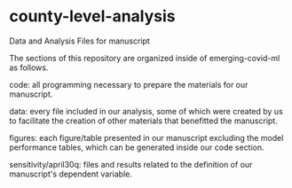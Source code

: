 # county-level-analysis
Data and Analysis Files for manuscript

The sections of this repository are organized inside of emerging-covid-ml as follows.

code: all programming necessary to prepare the materials for our manuscript.

data: every file included in our analysis, some of which were created by us to facilitate the creation of other materials that benefitted the manuscript.

figures: each figure/table presented in our manuscript excluding the model performance tables, which can be generated inside our code section.

sensitivity/april30q: files and results related to the definition of our manuscript's dependent variable.
